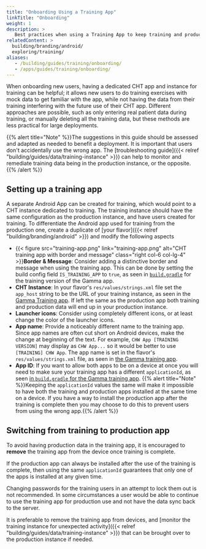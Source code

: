 ```yaml
---
title: "Onboarding Using a Training App"
linkTitle: "Onboarding"
weight: 1
description: >
   Best practices when using a Training App to keep training and production data apart
relatedContent: >
  building/branding/android/
  exploring/training/
aliases:
   - /building/guides/training/onboarding/
   - /apps/guides/training/onboarding/
---
```


When onboarding new users, having a dedicated CHT app and instance for training can be helpful; it allows new users to do training exercises with mock data to get familiar with the app, while not having the data from their training interfering with the future use of their CHT app. Different approaches are possible, such as only entering real patient data during training, or manually deleting all the training data, but these methods are less practical for large deployments.

{{% alert title="Note" %}}The suggestions in this guide should be assessed and adapted as needed to benefit a deployment. It is important that users don't accidentally use the wrong app. The [troubleshooting guide]({{< relref "building/guides/data/training-instance" >}}) can help to monitor and remediate training data being in the production instance, or the opposite.{{% /alert %}}

## Setting up a training app

A separate Android App can be created for training, which would point to a CHT instance dedicated to training. The training instance should have the same configuration as the production instance, and have users created for training. To differentiate the Android app used for training from the production one, create a duplicate of [your flavor]({{< relref "building/branding/android" >}}) and modify the following aspects
- {{< figure src="training-app.png" link="training-app.png" alt="CHT training app with border and message" class="right col-6 col-lg-4" >}}**Border & Message**: Consider adding a distinctive border and message when using the training app. This can be done by setting the build config field `IS_TRAINING_APP` to `true`, as seen in [`build.gradle`](https://github.com/medic/cht-android/blob/8d077ed08dc3889ef1f4e3bad7231931bca55d87/build.gradle#L212-L216) for the training version of the Gamma app.
- **CHT Instance**: In your flavor's `res/values/strings.xml` file set the `app_host` string to be the URL of your training instance, as seen in the [Gamma Training app](https://github.com/medic/cht-android/blob/8d077ed08dc3889ef1f4e3bad7231931bca55d87/src/medicmobilegamma_training/res/values/strings.xml#L3). If left the same as the production app both training and production data will end up in your production instance.
- **Launcher icons**: Consider using completely different icons, or at least change the color of the launcher icons.
- **App name**: Provide a noticeably different name to the training app. Since app names are often cut short on Android devices, make the change at beginning of the text. For example, `CHW App [TRAINING VERSION]` may display as `CHW App...` so it would be better to use `[TRAINING] CHW App`. The app name is set in the flavor's `res/values/strings.xml` file, as seen in [the Gamma training app](https://github.com/medic/cht-android/blob/8d077ed08dc3889ef1f4e3bad7231931bca55d87/src/medicmobilegamma_training/res/values/strings.xml#L4).
- **App ID**: If you want to allow both apps to be on a device at once you will need to make sure your training app has a different `applicationId`, as seen [in `build.gradle` for the Gamma training app](https://github.com/medic/cht-android/blob/8d077ed08dc3889ef1f4e3bad7231931bca55d87/build.gradle#L214). 
   {{% alert title="Note" %}}Keeping the `applicationId` values the same will make it impossible to have both the training and production apps installed at the same time on a device. If you have a way to install the production app after the training is complete then you may choose to do this to prevent users from using the wrong app.{{% /alert %}}

## Switching from training to production app

To avoid having production data in the training app, it is encouraged to **remove** the training app from the device once training is complete. 

If the production app can always be installed after the use of the training is complete, then using the same `applicationId` guarantees that only one of the apps is installed at any given time.

Changing passwords for the training users in an attempt to lock them out is not recommended. In some circumstances a user would be able to continue to use the training app for production use and not have the data sync back to the server.

It is preferable to remove the training app from devices, and [monitor the training instance for unexpected activity]({{< relref "building/guides/data/training-instance" >}}) that can be brought over to the production instance if needed.
